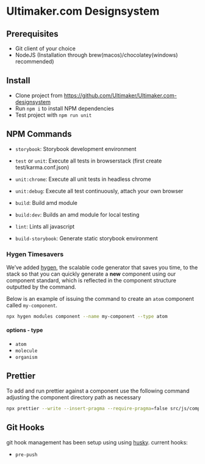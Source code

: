 Ultimaker.com Designsystem
==========================

Prerequisites
-------------

- Git client of your choice
- NodeJS (Installation through brew(macos)/chocolatey(windows) recommended)

Install
-------

- Clone project from https://github.com/Ultimaker/Ultimaker.com-designsystem
- Run `npm i` to install NPM dependencies
- Test project with `npm run unit`

NPM Commands
------------

- `storybook`: Storybook development environment

- `test` or `unit`: Execute all tests in browserstack (first create test/karma.conf.json)
- `unit:chrome`: Execute all unit tests in headless chrome
- `unit:debug`: Execute all test continuously, attach your own browser

- `build`: Build amd module
- `build:dev`: Builds an amd module for local testing

- `lint`: Lints all javascript
- `build-storybook`: Generate static storybook environment


### Hygen Timesavers
We’ve added [hygen](http://www.hygen.io/), the scalable code generator that saves you time, to the stack so that you can quickly generate a __new__ component using our component standard, which is reflected in the component structure outputted by the command.

Below is an example of issuing the command to create an `atom` component called `my-component`.

```sh
npx hygen modules component --name my-component --type atom
```

#### options - type
* `atom`
* `molecule`
* `organism`


## Prettier
To add and run prettier against a component use the following command adjusting the component directory path as necessary

```sh
npx prettier --write --insert-pragma --require-pragma=false src/js/components/molecules/cards/card-article/**/*.{ts,scss,html}
```

## Git Hooks
git hook management has been setup using using [husky](https://www.npmjs.com/package/husky). current hooks:
* `pre-push` 
